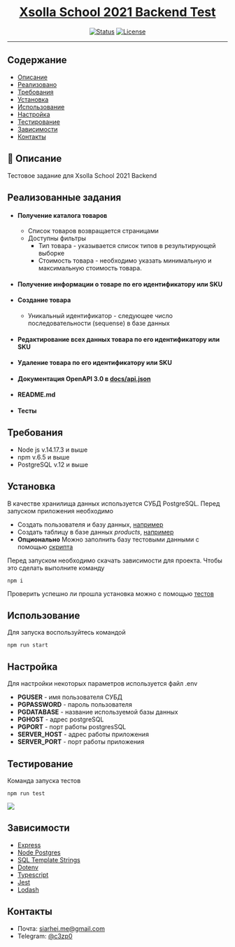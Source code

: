<h1 align="center"><a href="https://github.com/xsolla/xsolla-school-backend-2021">Xsolla School 2021 Backend Test</a></h1>

<div align="center">

[![Status](https://img.shields.io/badge/status-active-success.svg)]()
[![License](https://img.shields.io/badge/license-MIT-blue.svg)](/LICENSE)


</div>

---

## Содержание

- [Описание](#about)
- [Реализовано](#working)
- [Требования](#requirments)
- [Установка](#installation)
- [Использование](#usage)
- [Настройка](#configuration)
- [Тестирование](#tests)
- [Зависимости](#dependencies)
- [Контакты](#contacts)

## 🧐 Описание <a name = "about"></a>

Тестовое задание для Xsolla School 2021 Backend


## Реализованные задания <a name = "working"></a>

<ul>
    <li> <h4>Получение каталога товаров</h4>
        <ul>
            <li>Список товаров возвращается страницами</li>
            <li>Доступны фильтры
                <ul>
                    <li>Тип товара - указывается список типов в результирующей выборке</li>
                    <li>Стоимость товара - необходимо указать минимальную и максимальную стоимость товара.</li>
                </ul>
            </li>
        </ul>
    </li>
    <li> <h4>Получение информации о товаре по его идентификатору или SKU</h4></li>
    <li> <h4>Создание товара</h4>
        <ul>
            <li>Уникальный идентификатор - следующее число последовательности (sequense) в базе данных</li>
        </ul>
    </li>
    <li> <h4>Редактирование всех данных товара  по его идентификатору или SKU</h4></li>
    <li> <h4>Удаление товара по его идентификатору или SKU</h4></li>
    <li> <h4>Документация OpenAPI 3.0 в <a href="docs/api.json">docs/api.json</a></h4></li>
    <li> <h4>README.md</h4></li>
    <li> <h4>Тесты</h4></li>
</ul>


## Требования <a name = "requirments"></a>

- Node js v.14.17.3 и выше
- npm v.6.5 и выше
- PostgreSQL v.12 и выше

## Установка  <a name = "installation"></a>

В качестве хранилища данных используется СУБД PostgreSQL. Перед запуском приложения необходимо
- Создать пользователя и базу данных, [например](src/db/create-user-and-db.sql)
- Создать таблицу в базе данных <i>products</i>, [например](src/db/create-user-and-db.sql)
- <b>Опционально</b> Можно заполнить базу тестовыми данными с помощью [скрипта](src/db/insert-data.sql)

Перед запуском необходимо скачать зависимости для проекта. Чтобы это сделать выполните команду 

```npm i```

Проверить успешно ли прошла установка можно с помощью [тестов](#tests)

## Использование <a name = "usage"></a>

Для запуска воспользуйтесь командой 

```npm run start```

## Настройка <a name = "configuration"></a>

Для настройки некоторых параметров используется файл .env
- <b>PGUSER</b> - имя пользователя СУБД
- <b>PGPASSWORD</b> - пароль пользователя
- <b>PGDATABASE</b> - название используемой базы данных
- <b>PGHOST</b> - адрес postgreSQL
- <b>PGPORT</b> - порт работы postgresSQL
- <b>SERVER_HOST</b> - адрес работы приложения
- <b>SERVER_PORT</b> - порт работы приложения

## Тестирование <a name = "tests"></a>

Команда запуска тестов

```npm run test```

<img src = "docs/img/tests.png">

## Зависимости <a name = "dependencies"></a>

- [Express](https://github.com/expressjs/express)
- [Node Postgres](https://github.com/brianc/node-postgres)
- [SQL Template Strings](https://github.com/felixfbecker/node-sql-template-strings)
- [Dotenv](https://github.com/motdotla/dotenv)
- [Typescript](https://github.com/Microsoft/TypeScript)
- [Jest](https://github.com/facebook/jest)
- [Lodash](https://github.com/lodash/lodash)

## Контакты <a name = "contacts"></a>

- Почта: siarhei.me@gmail.com 
- Telegram: <a href = "t.me/c3zp0">@c3zp0</a>
